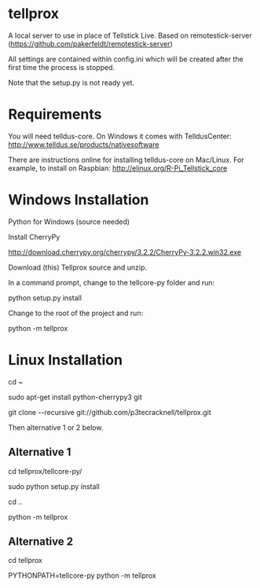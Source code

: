 tellprox
========

A local server to use in place of Tellstick Live. Based on remotestick-server (https://github.com/pakerfeldt/remotestick-server)

All settings are contained within config.ini which will be created after the first time the process is stopped.

Note that the setup.py is not ready yet.

Requirements
============
You will need telldus-core. On Windows it comes with TelldusCenter:
http://www.telldus.se/products/nativesoftware

There are instructions online for installing telldus-core on Mac/Linux. For example, to install on Raspbian:
http://elinux.org/R-Pi_Tellstick_core


Windows Installation
====================

Python for Windows (source needed)

Install CherryPy

http://download.cherrypy.org/cherrypy/3.2.2/CherryPy-3.2.2.win32.exe

Download (this) Tellprox source and unzip.

In a command prompt, change to the tellcore-py folder and run:

python setup.py install

Change to the  root of the project and run:

python -m tellprox


Linux Installation
==================

cd ~

sudo apt-get install python-cherrypy3 git

git clone --recursive git://github.com/p3tecracknell/tellprox.git

Then alternative 1 or 2 below.

Alternative 1
-------------

cd tellprox/tellcore-py/

sudo python setup.py install

cd ..

python -m tellprox

Alternative 2
-------------

cd tellprox

PYTHONPATH=tellcore-py python -m tellprox
